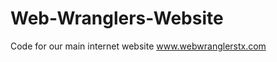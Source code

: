 Web-Wranglers-Website
=====================

Code for our main internet website www.webwranglerstx.com
